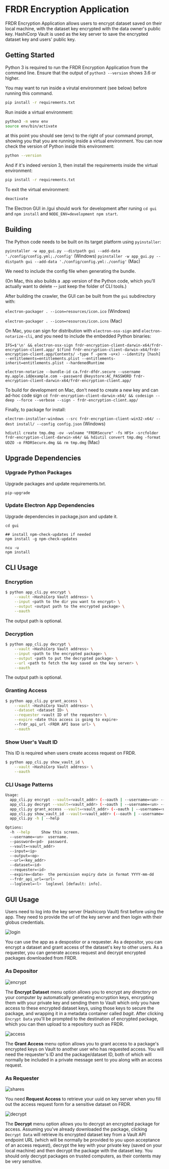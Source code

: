 # FRDR Encryption Application

FRDR Encryption Application allows users to encrypt dataset saved on their local machine, with the dataset key encrypted with the data owner's public key. HashiCorp Vault is used as the key server to save the encrypted dataset key and users' public key.

## Getting Started

Python 3 is required to run the FRDR Encryption Application from the command line. Ensure that the output of `python3 --version` shows 3.6 or higher.  

You may want to run inside a virutal environment (see below) before running this command.
```sh
pip install -r requirements.txt
```

Run inside a virtual environment:
```sh
python3 -m venv env
source env/bin/activate
```
at this point you should see (env) to the right of your command prompt, showing you that you are running inside a virtual environment.  You can now check the version of Python inside this environment:
```sh
python --version
```
And if it's indeed version 3, then install the requirements inside the virtual environment:
```sh
pip install -r requirements.txt
```
To exit the virtual environment:
```sh
deactivate
```

The Electron GUI in /gui should work for development after runing  `cd gui` and `npm install` and `NODE_ENV=development npm start`.


## Building
The Python code needs to be built on its target platform using `pyinstaller`:

`pyinstaller -w app_gui.py --distpath gui --add-data './config/config.yml;./config'` (Windows)
`pyinstaller -w app_gui.py --distpath gui --add-data './config/config.yml:./config'` (Mac)

We need to include the config file when generating the bundle.

(On Mac, this also builds a .app version of the Python code, which you'll actually want to delete -- just keep the folder of CLI tools.)

After building the crawler, the GUI can be built from the `gui` subdirectory with:

`electron-packager . --icon=resources/icon.ico` (Windows)

`electron-packager . --icon=resources/icon.icns` (Mac)

On Mac, you can sign for distribution with `electron-osx-sign` and `electron-notarize-cli`, and you need to include the embedded Python binaries:

`IFS=$'\n' && electron-osx-sign frdr-encryption-client-darwin-x64/frdr-encryption-client.app/ $(find frdr-encryption-client-darwin-x64/frdr-encryption-client.app/Contents/ -type f -perm -u+x) --identity [hash] --entitlements=entitlements.plist --entitlements-inherit=entitlements.plist --hardenedRuntime`

`electron-notarize --bundle-id ca.frdr-dfdr.secure --username my.apple.id@example.com --password @keystore:AC_PASSWORD frdr-encryption-client-darwin-x64/frdr-encryption-client.app/`

To build for development on Mac, don't need to create a new key and can ad-hoc code sign 
`cd frdr-encryption-client-darwin-x64/ && codesign --deep --force --verbose --sign - frdr-encryption-client.app/`

Finally, to package for install:

`electron-installer-windows --src frdr-encryption-client-win32-x64/ --dest install/ --config config.json` (Windows)

`hdiutil create tmp.dmg -ov -volname "FRDRSecure" -fs HFS+ -srcfolder frdr-encryption-client-darwin-x64/ && hdiutil convert tmp.dmg -format UDZO -o FRDRSecure.dmg && rm tmp.dmg` (Mac)


## Upgrade Dependencies

### Upgrade Python Packages
Upgrade packages and update requirements.txt.
```
pip-upgrade
```

### Update Electron App Dependencies
Upgrade dependencies in package.json and update it.
```
cd gui

## install npm-check-updates if needed
npm install -g npm-check-updates

ncu -u
npm install
```

## CLI Usage
### Encryption
```sh
$ python app_cli.py encrypt \
    --vault <HashiCorp Vault address> \
    --input <path to the dir you want to encrypt> \
    --output <output path to the encrypted package> \
    --oauth
```
The output path is optional.

### Decryption
```sh
$ python app_cli.py decrypt \
    --vault <HashiCorp Vault address> \
    --input <path to the encrypted package> \
    --output <path to put the decrypted package> \
    --url <path to fetch the key saved on the key server> \
    --oauth
```
The output path is optional.

### Granting Access
```sh
$ python app_cli.py grant_access \
    --vault <HashiCorp Vault address> \
    --dataset <dataset ID> \
    --requester <vault ID of the requester> \
    --expire <date this access is going to expire>
    --frdr_api_url <FRDR API base url> \
    --oauth
```

### Show User's Vault ID
This ID is required when users create access request on FRDR.
```sh
$ python app_cli.py show_vault_id \
    --vault <HashiCorp Vault address> \
    --oauth
```

### CLI Usage Patterns
```sh
Usage:
  app_cli.py encrypt --vault=<vault_addr> (--oauth | --username=<un> --password=<pd>) --input=<ip> [--output=<op>] [--loglevel=<l>]
  app_cli.py decrypt --vault=<vault_addr> (--oauth | --username=<un> --password=<pd>) --input=<ip> --url=<key_addr> [--output=<op>] [--loglevel=<l>]
  app_cli.py grant_access --vault=<vault_addr> (--oauth | --username=<un> --password=<pd>) --dataset=<id> --requester=<id> --expire=<date> [--frdr_api_url=<url>] [--loglevel=<l>]
  app_cli.py show_vault_id --vault=<vault_addr> (--oauth | --username=<un> --password=<pd>)
  app_cli.py -h | --help

Options:
  -h --help     Show this screen.
  --username=<un>  username.
  --password=<pd>  password.
  --vault=<vault_addr>
  --input=<ip>
  --output=<op>
  --url=<key_addr>
  --dataset=<id>
  --requester=<id>
  --expire=<date>  the permission expiry date in format YYYY-mm-dd
  --frdr_api_url=<url>
  --loglevel=<l>  loglevel [default: info].
```

## GUI Usage

Users need to log into the key server (Hashicorp Vault) first before using the app. They need to provide the url of the key server and then login with their globus credentials. 

![login](doc/img/login.png)

You can use the app as a despostior or a requester. As a depositor, you can encrypt a dataset and grant access of the dataset's key to other users. As a requester, you can generate access request and decrypt encrypted packages downloaded from FRDR. 

### As Depositor

![encrypt](doc/img/encrypt.png)

The **Encrypt Dataset** menu option allows you to encrypt any directory on your computer by automatically generating encryption keys, encrypting them with your private key and sending them to Vault which only you have access to these encrypted dataset keys, using those keys to secure the package, and wrapping it in a metadata container called *bagit*. After clicking `Encrypt Data` you'll be prompted to the destination of encrypted package, which you can then upload to a repository such as FRDR.

![access](doc/img/grant_access.png)

The **Grant Access** menu option allows you to grant access to a package's encrypted keys on Vault to another user who has requested access. You will need the requester's ID and the package/dataset ID, both of which will normally be included in a private message sent to you along with an access request.

### As Requester

![shares](doc/img/request_access.png) 

You need **Request Access** to retrieve your uuid on key server when you fill out the access request form for a sensitive dataset on FRDR.

![decrypt](doc/img/decrypt.png)

The **Decrypt** menu option allows you to decrypt an encrypted package for access. Assuming you've already downloaded the package, clicking `Decrypt Data` will retrieve its encrypted dataset key from a Vault API endpoint URL (which will be normally be provided to you upon acceptance of an access request), decrypt the key with your private key (saved on your local machine) and then decrypt the package with the dataset key. You should only decrypt packages on trusted computers, as their contents may be very sensitive.



